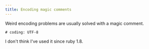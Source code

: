 ```yaml
---
title: Encoding magic comments
---
```

Weird encoding problems are usually solved with a magic comment.
```
# coding: UTF-8
```

I don't think I've used it since ruby 1.8.

